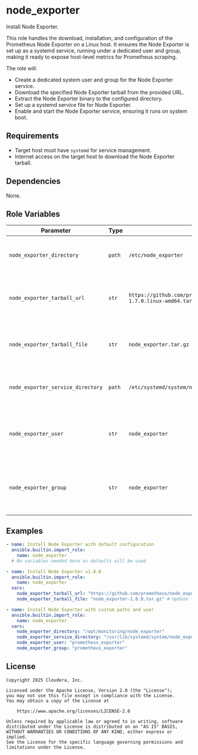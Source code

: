 # node_exporter

Install Node Exporter.

This role handles the download, installation, and configuration of the Prometheus Node Exporter on a Linux host. It ensures the Node Exporter is set up as a systemd service, running under a dedicated user and group, making it ready to expose host-level metrics for Prometheus scraping.

The role will:
- Create a dedicated system user and group for the Node Exporter service.
- Download the specified Node Exporter tarball from the provided URL.
- Extract the Node Exporter binary to the configured directory.
- Set up a systemd service file for Node Exporter.
- Enable and start the Node Exporter service, ensuring it runs on system boot.

## Requirements

- Target host must have `systemd` for service management.
- Internet access on the target host to download the Node Exporter tarball.

## Dependencies

None.

## Role Variables

| Parameter                        | Type | Default Value                                                                      | Required | Description                                     |
|----------------------------------|------|------------------------------------------------------------------------------------|----------|-------------------------------------------------|
| `node_exporter_directory`        | `path`| `/etc/node_exporter`                                                               | `false`  | The directory where Node Exporter will be installed. |
| `node_exporter_tarball_url`      | `str`| `https://github.com/prometheus/node_exporter/releases/download/v1.7.0/node_exporter-1.7.0.linux-amd64.tar.gz`| `false`  | URL to the Node Exporter installation package (tarball). |
| `node_exporter_tarball_file`     | `str`| `node_exporter.tar.gz`                                                             | `false`  | The intermediate filename to use for the downloaded tarball. |
| `node_exporter_service_directory`| `path`| `/etc/systemd/system/node_exporter.service`                                        | `false`  | Full path to the systemd service file for Node Exporter. |
| `node_exporter_user`             | `str`| `node_exporter`                                                                    | `false`  | The system username under which the Node Exporter service will run. |
| `node_exporter_group`            | `str`| `node_exporter`                                                                    | `false`  | The system group under which the Node Exporter service will run. |

## Examples

```yaml
- name: Install Node Exporter with default configuration
  ansible.builtin.import_role:
    name: node_exporter
  # No variables needed here as defaults will be used

- name: Install Node Exporter v1.8.0
  ansible.builtin.import_role:
    name: node_exporter
  vars:
    node_exporter_tarball_url: "https://github.com/prometheus/node_exporter/releases/download/v1.8.0/node_exporter-1.8.0.linux-amd64.tar.gz"
    node_exporter_tarball_file: "node_exporter-1.8.0.tar.gz" # Update filename for clarity

- name: Install Node Exporter with custom paths and user
  ansible.builtin.import_role:
    name: node_exporter
  vars:
    node_exporter_directory: "/opt/monitoring/node_exporter"
    node_exporter_service_directory: "/usr/lib/systemd/system/node_exporter.service" # Common location on some distros
    node_exporter_user: "prometheus_exporter"
    node_exporter_group: "prometheus_exporter"
```

## License

```
Copyright 2025 Cloudera, Inc.

Licensed under the Apache License, Version 2.0 (the "License");
you may not use this file except in compliance with the License.
You may obtain a copy of the License at

    https://www.apache.org/licenses/LICENSE-2.0

Unless required by applicable law or agreed to in writing, software
distributed under the License is distributed on an "AS IS" BASIS,
WITHOUT WARRANTIES OR CONDITIONS OF ANY KIND, either express or implied.
See the License for the specific language governing permissions and
limitations under the License.
```
